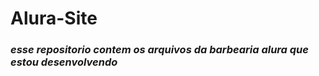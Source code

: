 # Alura-Site
### ***esse repositorio contem os arquivos da barbearia alura que estou desenvolvendo***

